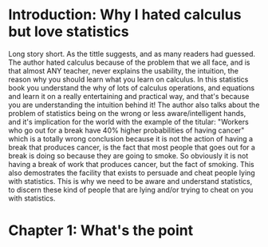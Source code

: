 # Introduction: Why I hated calculus but love statistics
Long story short. As the tittle suggests, and as many readers had guessed. The author hated calculus because of the problem that we all face, and is that almost ANY teacher, never explains the usability, the intuition, the reason why you should learn what you learn on calculus. In this statistics book you understand the why of lots of calculus operations, and equations and learn it on a really entertaining and practical way, and that's because you are understanding the intuition behind it! The author also talks about the problem of statistics being on the wrong or less aware/intelligent hands, and it's implication for the world with the example of the titular: "Workers who go out for a break have 40% higher probabilities of having cancer" which is a totally wrong conclusion because it is not the action of having a break that produces cancer, is the fact that most people that goes out for a break is doing so because they are going to smoke. So obviously it is not having a break of work that produces cancer, but the fact of smoking. This also demostrates the facility that exists to persuade and cheat people lying with statistics. This is why we need to be aware and understand statistics, to discern these kind of people that are lying and/or trying to cheat on you with statistics.

# Chapter 1: What's the point
